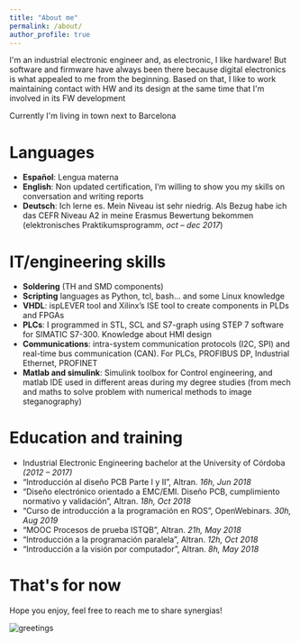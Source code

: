 ```yaml
---
title: "About me"
permalink: /about/
author_profile: true
---
```



I'm an industrial electronic engineer and, as electronic, I like hardware! But software and firmware have always been there because digital electronics is what appealed to me from the beginning. Based on that, I like to work maintaining contact with HW and its design at the same time that I'm involved in its FW development

Currently I'm living in town next to Barcelona

# Languages
- **Español**:	Lengua materna
- **English**:	Non updated certification, I’m willing to show you my skills on conversation and writing reports
- **Deutsch**:	Ich lerne es. Mein Niveau ist sehr niedrig. Als Bezug habe ich das CEFR Niveau A2 in meine Erasmus Bewertung bekommen (elektronisches Praktikumsprogramm, _oct – dec 2017_)

# IT/engineering skills
- **Soldering** (TH and SMD components)
- **Scripting** languages as Python, tcl, bash… and some Linux knowledge
- **VHDL**: ispLEVER tool and Xilinx’s ISE tool to create components in PLDs and FPGAs
- **PLCs**: I programmed in STL, SCL and S7-graph using STEP 7 software for SIMATIC S7-300. Knowledge about HMI design
- **Communications**: intra-system communication protocols (I2C, SPI) and real-time bus communication (CAN). For PLCs, PROFIBUS DP, Industrial Ethernet, PROFINET 
- **Matlab and simulink**: Simulink toolbox for Control engineering, and matlab IDE used in different areas during my degree studies (from mech and maths to solve problem with numerical methods to image steganography)

# Education and training 
-	Industrial Electronic Engineering bachelor at the University of Córdoba _(2012 – 2017)_
-	“Introducción al diseño PCB Parte I y II”, Altran. _16h, Jun 2018_
-	“Diseño electrónico orientado a EMC/EMI. Diseño PCB, cumplimiento normativo y validación”, Altran. _18h, Oct 2018_
-	“Curso de introducción a la programación en ROS”, OpenWebinars. _30h, Aug 2019_
-	“MOOC Procesos de prueba ISTQB”, Altran. _21h, May 2018_
-	“Introducción a la programación paralela”, Altran. _12h, Oct 2018_
-	“Introducción a la visión por computador”, Altran. _8h, May 2018_

# That's for now
Hope you enjoy, feel free to reach me to share synergias!

![greetings](https://fll-e.github.io/resumee/assets/images/regards_FLL.jpg)


